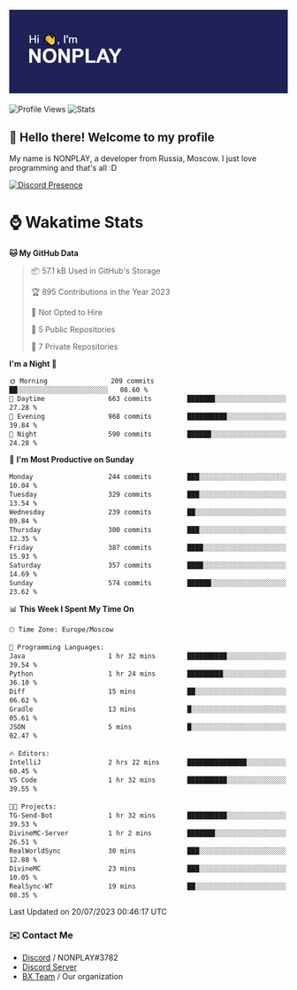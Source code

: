 ![Discord Presence](./header.png)
<br></br>
![Profile Views](https://komarev.com/ghpvc/?username=NONPLAYT&color=blue&style=for-the-badge)
![Stats](https://img.shields.io/badge/0%25-OPTIMIZED-orange?style=for-the-badge)


## :wave: Hello there! Welcome to my profile

My name is NONPLAY, a developer from Russia, Moscow. I just love programming and that's all :D

[![Discord Presence](https://lanyard.cnrad.dev/api/597087584090587177?showDisplayName=true)](https://discord.com/users/597087584090587177) 

# ⌚ Wakatime Stats

<!--START_SECTION:waka-->
**🐱 My GitHub Data** 

> 📦 57.1 kB Used in GitHub's Storage 
 > 
> 🏆 895 Contributions in the Year 2023
 > 
> 🚫 Not Opted to Hire
 > 
> 📜 5 Public Repositories 
 > 
> 🔑 7 Private Repositories 
 > 
**I'm a Night 🦉** 

```text
🌞 Morning                209 commits         ██░░░░░░░░░░░░░░░░░░░░░░░   08.60 % 
🌆 Daytime                663 commits         ███████░░░░░░░░░░░░░░░░░░   27.28 % 
🌃 Evening                968 commits         ██████████░░░░░░░░░░░░░░░   39.84 % 
🌙 Night                  590 commits         ██████░░░░░░░░░░░░░░░░░░░   24.28 % 
```
📅 **I'm Most Productive on Sunday** 

```text
Monday                   244 commits         ███░░░░░░░░░░░░░░░░░░░░░░   10.04 % 
Tuesday                  329 commits         ███░░░░░░░░░░░░░░░░░░░░░░   13.54 % 
Wednesday                239 commits         ██░░░░░░░░░░░░░░░░░░░░░░░   09.84 % 
Thursday                 300 commits         ███░░░░░░░░░░░░░░░░░░░░░░   12.35 % 
Friday                   387 commits         ████░░░░░░░░░░░░░░░░░░░░░   15.93 % 
Saturday                 357 commits         ████░░░░░░░░░░░░░░░░░░░░░   14.69 % 
Sunday                   574 commits         ██████░░░░░░░░░░░░░░░░░░░   23.62 % 
```


📊 **This Week I Spent My Time On** 

```text
🕑︎ Time Zone: Europe/Moscow

💬 Programming Languages: 
Java                     1 hr 32 mins        ██████████░░░░░░░░░░░░░░░   39.54 % 
Python                   1 hr 24 mins        █████████░░░░░░░░░░░░░░░░   36.10 % 
Diff                     15 mins             ██░░░░░░░░░░░░░░░░░░░░░░░   06.62 % 
Gradle                   13 mins             █░░░░░░░░░░░░░░░░░░░░░░░░   05.61 % 
JSON                     5 mins              █░░░░░░░░░░░░░░░░░░░░░░░░   02.47 % 

🔥 Editors: 
IntelliJ                 2 hrs 22 mins       ███████████████░░░░░░░░░░   60.45 % 
VS Code                  1 hr 32 mins        ██████████░░░░░░░░░░░░░░░   39.55 % 

🐱‍💻 Projects: 
TG-Send-Bot              1 hr 32 mins        ██████████░░░░░░░░░░░░░░░   39.53 % 
DivineMC-Server          1 hr 2 mins         ███████░░░░░░░░░░░░░░░░░░   26.51 % 
RealWorldSync            30 mins             ███░░░░░░░░░░░░░░░░░░░░░░   12.88 % 
DivineMC                 23 mins             ███░░░░░░░░░░░░░░░░░░░░░░   10.05 % 
RealSync-WT              19 mins             ██░░░░░░░░░░░░░░░░░░░░░░░   08.35 % 
```


 Last Updated on 20/07/2023 00:46:17 UTC
<!--END_SECTION:waka-->

### ✉️ Contact Me

- [Discord](https://discord.com/users/597087584090587177) / NONPLAY#3782
- [Discord Server](https://discord.gg/p7cxhw7E2M)
- [BX Team](https://github.com/BX-Team) / Our organization
